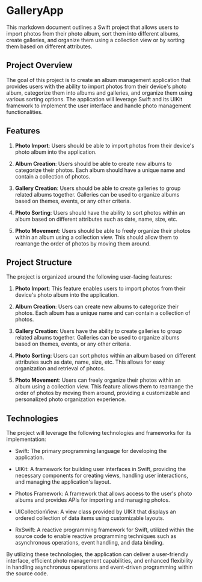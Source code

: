 # GalleryApp

This markdown document outlines a Swift project that allows users to import photos from their photo album, sort them into different albums, create galleries, and organize them using a collection view or by sorting them based on different attributes.

## Project Overview

The goal of this project is to create an album management application that provides users with the ability to import photos from their device's photo album, categorize them into albums and galleries, and organize them using various sorting options. The application will leverage Swift and its UIKit framework to implement the user interface and handle photo management functionalities.

## Features

1. **Photo Import**: Users should be able to import photos from their device's photo album into the application.

2. **Album Creation**: Users should be able to create new albums to categorize their photos. Each album should have a unique name and contain a collection of photos.

3. **Gallery Creation**: Users should be able to create galleries to group related albums together. Galleries can be used to organize albums based on themes, events, or any other criteria.

4. **Photo Sorting**: Users should have the ability to sort photos within an album based on different attributes such as date, name, size, etc.

5. **Photo Movement**: Users should be able to freely organize their photos within an album using a collection view. This should allow them to rearrange the order of photos by moving them around.

## Project Structure

The project is organized around the following user-facing features:

1. **Photo Import**: This feature enables users to import photos from their device's photo album into the application.

2. **Album Creation**: Users can create new albums to categorize their photos. Each album has a unique name and can contain a collection of photos.

3. **Gallery Creation**: Users have the ability to create galleries to group related albums together. Galleries can be used to organize albums based on themes, events, or any other criteria.

4. **Photo Sorting**: Users can sort photos within an album based on different attributes such as date, name, size, etc. This allows for easy organization and retrieval of photos.

5. **Photo Movement**: Users can freely organize their photos within an album using a collection view. This feature allows them to rearrange the order of photos by moving them around, providing a customizable and personalized photo organization experience.

## Technologies

The project will leverage the following technologies and frameworks for its implementation:

- Swift: The primary programming language for developing the application.

- UIKit: A framework for building user interfaces in Swift, providing the necessary components for creating views, handling user interactions, and managing the application's layout.

- Photos Framework: A framework that allows access to the user's photo albums and provides APIs for importing and managing photos.

- UICollectionView: A view class provided by UIKit that displays an ordered collection of data items using customizable layouts.

- RxSwift: A reactive programming framework for Swift, utilized within the source code to enable reactive programming techniques such as asynchronous operations, event handling, and data binding.

By utilizing these technologies, the application can deliver a user-friendly interface, efficient photo management capabilities, and enhanced flexibility in handling asynchronous operations and event-driven programming within the source code.
